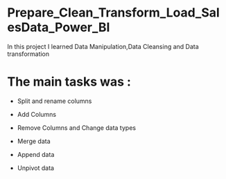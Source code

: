 # Prepare_Clean_Transform_Load_SalesData_Power_BI


In this project I learned Data Manipulation,Data Cleansing and Data transformation

# The main tasks was :

* Split and rename columns

* Add Columns

* Remove Columns and Change data types

* Merge data

* Append data

* Unpivot data
